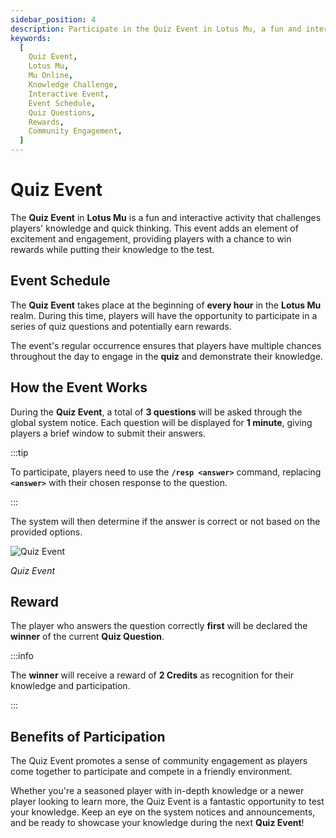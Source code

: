 ```yaml
---
sidebar_position: 4
description: Participate in the Quiz Event in Lotus Mu, a fun and interactive activity that challenges players' knowledge and quick thinking. Learn about the event schedule, how it works, and the rewards for correct answers. Engage in friendly competition and showcase your knowledge in this exciting event.
keywords:
  [
    Quiz Event,
    Lotus Mu,
    Mu Online,
    Knowledge Challenge,
    Interactive Event,
    Event Schedule,
    Quiz Questions,
    Rewards,
    Community Engagement,
  ]
---
```


# Quiz Event

The **Quiz Event** in **Lotus Mu** is a fun and interactive activity that challenges players' knowledge and quick thinking. This event adds an element of excitement and engagement, providing players with a chance to win rewards while putting their knowledge to the test.

## Event Schedule

The **Quiz Event** takes place at the beginning of **every hour** in the **Lotus Mu** realm. During this time, players will have the opportunity to participate in a series of quiz questions and potentially earn rewards.

The event's regular occurrence ensures that players have multiple chances throughout the day to engage in the **quiz** and demonstrate their knowledge.

## How the Event Works

During the **Quiz Event**, a total of **3 questions** will be asked through the global system notice. Each question will be displayed for **1 minute**, giving players a brief window to submit their answers.

:::tip

To participate, players need to use the **`/resp <answer>`** command, replacing **`<answer>`** with their chosen response to the question.

:::

The system will then determine if the answer is correct or not based on the provided options.

![Quiz Event](/img/events/quiz-event.jpg)

_Quiz Event_

## Reward

The player who answers the question correctly **first** will be declared the **winner** of the current **Quiz Question**.

:::info

The **winner** will receive a reward of **2 Credits** as recognition for their knowledge and participation.

:::

## Benefits of Participation

The Quiz Event promotes a sense of community engagement as players come together to participate and compete in a friendly environment.

Whether you're a seasoned player with in-depth knowledge or a newer player looking to learn more, the Quiz Event is a fantastic opportunity to test your knowledge. Keep an eye on the system notices and announcements, and be ready to showcase your knowledge during the next **Quiz Event**!
